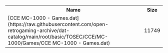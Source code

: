 <table>
<tr><th>Name</th><th>Size</th></tr>
<tr><td>
[CCE MC-1000 - Games.dat](https://raw.githubusercontent.com/open-retrogaming-archive/dat-catalog/main/root/basic/TOSEC/CCE/MC-1000/Games/CCE MC-1000 - Games.dat)
</td><td>11749</td></tr>
</table>
